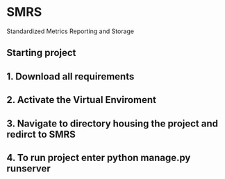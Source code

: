 # SMRS
Standardized Metrics Reporting and Storage


## Starting project
## 1. Download all requirements
## 2. Activate the Virtual Enviroment 
## 3. Navigate to directory housing the project and redirct to SMRS
## 4. To run project enter python manage.py runserver
